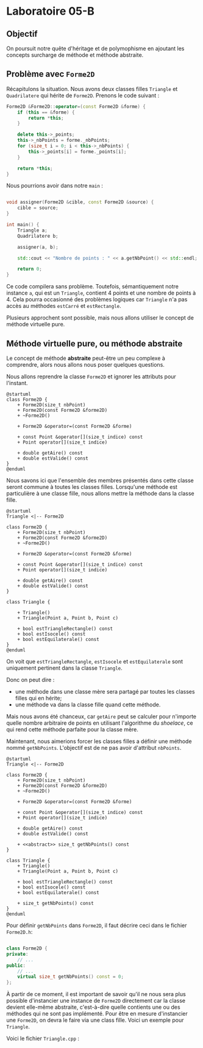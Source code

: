 # Laboratoire 05-B

## Objectif

On poursuit notre quête d'héritage et de polymophisme en ajoutant les concepts surcharge de méthode et méthode abstraite.

## Problème avec `Forme2D`

Récapitulons la situation. Nous avons deux classes filles `Triangle` et `Quadrilatere` qui hérite de `Forme2D`. Prenons le code suivant :

```cpp
Forme2D &Forme2D::operator=(const Forme2D &forme) {
    if (this == &forme) {
        return *this;
    }

    delete this->_points;
    this->_nbPoints = forme._nbPoints;
    for (size_t i = 0; i < this->_nbPoints) {
        this->_points[i] = forme._points[i];
    }

    return *this;
}
```

Nous pourrions avoir dans notre `main` :

```cpp

void assigner(Forme2D &cible, const Forme2D &source) {
    cible = source;
}

int main() {
    Triangle a;
    Quadrilatere b;

    assigner(a, b);

    std::cout << "Nombre de points : " << a.getNbPoint() << std::endl;

    return 0;
}
```

Ce code compilera sans problème. Toutefois, sémantiquement notre instance `a`, qui est un `Triangle`, contient 4 points et une nombre de points à 4. Cela pourra occasionné des problèmes logiques car `Triangle` n'a pas accès au méthodes `estCarré` et `estRectangle`.

Plusieurs approchent sont possible, mais nous allons utiliser le concept de méthode virtuelle pure.

## Méthode virtuelle pure, ou méthode **abstraite**

Le concept de méthode **abstraite** peut-être un peu complexe à comprendre, alors nous allons nous poser quelques questions.

Nous allons reprendre la classe `Forme2D` et ignorer les attributs pour l'instant.

```plantuml
@startuml
class Forme2D {
    + Forme2D(size_t nbPoint)
    + Forme2D(const Forme2D &forme2D)
    + ~Forme2D()

    + Forme2D &operator=(const Forme2D &forme)

    + const Point &operator[](size_t indice) const
    + Point operator[](size_t indice)

    + double getAire() const
    + double estValide() const
}
@enduml
```

Nous savons ici que l'ensemble des membres présentés dans cette classe seront commune à toutes les classes filles. Lorsqu'une méthode est particulière à une classe fille, nous allons mettre la méthode dans la classe fille.

```plantuml
@startuml
Triangle <|-- Forme2D

class Forme2D {
    + Forme2D(size_t nbPoint)
    + Forme2D(const Forme2D &forme2D)
    + ~Forme2D()

    + Forme2D &operator=(const Forme2D &forme)

    + const Point &operator[](size_t indice) const
    + Point operator[](size_t indice)

    + double getAire() const
    + double estValide() const
}

class Triangle {
    
    + Triangle()
    + Triangle(Point a, Point b, Point c)

    + bool estTriangleRectangle() const
    + bool estIsocele() const
    + bool estEquilaterale() const
}
@enduml
```

On voit que `estTriangleRectangle`, `estIsocele` et `estEquilaterale` sont uniquement pertinent dans la classe `Triangle`.

Donc on peut dire :

* une méthode dans une classe mère sera partagé par toutes les classes filles qui en hérite;
* une méthode va dans la classe fille quand cette méthode.

Mais nous avons été chanceux, car `getAire` peut se calculer pour n'importe quelle nombre arbitraire de points en utilisant l'algorithme du *shoelace*, ce qui rend cette méthode parfaite pour la classe mère.

Maintenant, nous aimerions forcer les classes filles a définir une méthode nommé `getNbPoints`. L'objectif est de ne pas avoir d'attribut `nbPoints`.

```plantuml
@startuml
Triangle <|-- Forme2D

class Forme2D {
    + Forme2D(size_t nbPoint)
    + Forme2D(const Forme2D &forme2D)
    + ~Forme2D()

    + Forme2D &operator=(const Forme2D &forme)

    + const Point &operator[](size_t indice) const
    + Point operator[](size_t indice)

    + double getAire() const
    + double estValide() const

    + <<abstract>> size_t getNbPoints() const
}

class Triangle {
    + Triangle()
    + Triangle(Point a, Point b, Point c)

    + bool estTriangleRectangle() const
    + bool estIsocele() const
    + bool estEquilaterale() const

    + size_t getNbPoints() const
}
@enduml
```

Pour définir `getNbPoints` dans `Forme2D`, il faut décrire ceci dans le fichier `Forme2D.h`:

```cpp

class Forme2D {
private:
    // ...
public:
    // ...
    virtual size_t getNbPoints() const = 0;
};
```

À partir de ce moment, il est important de savoir qu'il ne nous sera plus possible d'instancier une instance de `Forme2D` directement car la classe devient elle-même abstraite, c'est-à-dire quelle contients une ou des méthodes qui ne sont pas implémenté. Pour être en mesure d'instancier une `Forme2D`, on devra le faire via une class fille. Voici un exemple pour `Triangle`.

Voici le fichier `Triangle.cpp` :
